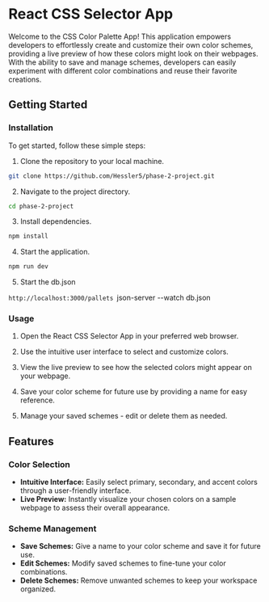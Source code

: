 # React CSS Selector App

Welcome to the CSS Color Palette App! This application empowers developers to effortlessly create and customize their own color schemes, providing a live preview of how these colors might look on their webpages. With the ability to save and manage schemes, developers can easily experiment with different color combinations and reuse their favorite creations.

## Getting Started

### Installation

To get started, follow these simple steps:

1. Clone the repository to your local machine.

```bash
git clone https://github.com/Hessler5/phase-2-project.git
```

2. Navigate to the project directory.

```bash
cd phase-2-project
```

3. Install dependencies.

```bash
npm install
```

4. Start the application.

```bash
npm run dev
```
5. Start the db.json

``http://localhost:3000/pallets
``json-server --watch db.json

### Usage

1. Open the React CSS Selector App in your preferred web browser.

2. Use the intuitive user interface to select and customize colors.

3. View the live preview to see how the selected colors might appear on your webpage.

4. Save your color scheme for future use by providing a name for easy reference.

5. Manage your saved schemes - edit or delete them as needed.

## Features

### Color Selection

- **Intuitive Interface:** Easily select primary, secondary, and accent colors through a user-friendly interface.
- **Live Preview:** Instantly visualize your chosen colors on a sample webpage to assess their overall appearance.

### Scheme Management

- **Save Schemes:** Give a name to your color scheme and save it for future use.
- **Edit Schemes:** Modify saved schemes to fine-tune your color combinations.
- **Delete Schemes:** Remove unwanted schemes to keep your workspace organized.

